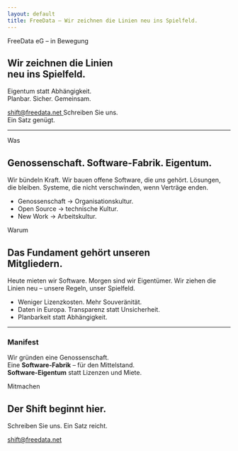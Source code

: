```yaml
---
layout: default
title: FreeData – Wir zeichnen die Linien neu ins Spielfeld.
---
```


<section class="hero" aria-label="Einstieg">
  <div class="kicker">FreeData eG – in Bewegung</div>
  <h1>Wir zeichnen die Linien <br> neu ins Spielfeld.</h1>
  <p class="lead">Eigentum statt Abhängigkeit.<br/>Planbar. Sicher. Gemeinsam.</p>

  <div class="row">
    <a class="cta" href="mailto:shift@freedata.net?subject=Ich%bin%20dabei%20%E2%80%93%20FreeData&body=Kurz%3A%20Warum%20ich%20dabei%20bin%3A%20">
      <span class="dot" aria-hidden="true"></span>
      <span>shift@freedata.net</span>
      <span class="caret" aria-hidden="true"></span>
    </a>
    <span class="tiny">Schreiben Sie uns.<br> Ein Satz genügt.</span>
  </div>
</section>

<hr class="divider"/>

<section class="grid" aria-label="Was und Warum">
  <div class="stack">
    <span class="label">Was</span>
    <h2>Genossenschaft. Software-Fabrik. Eigentum.</h2>
    <p>Wir bündeln Kraft. Wir bauen offene Software, die <em>uns</em> gehört. Lösungen, die bleiben. Systeme, die nicht verschwinden, wenn Verträge enden.</p>
    <ul class="bullets">
      <li>Genossenschaft → Organisationskultur.</li>
      <li>Open Source → technische Kultur.</li>
      <li>New Work → Arbeitskultur.</li>
    </ul>
  </div>

  <div class="stack">
    <span class="label">Warum</span>
    <h2>Das Fundament gehört unseren <br> Mitgliedern.</h2>
    <p>Heute mieten wir Software. Morgen sind wir Eigentümer. Wir ziehen die Linien neu – unsere Regeln, unser Spielfeld.</p>
    <ul class="bullets">
      <li>Weniger Lizenzkosten. Mehr Souveränität.</li>
      <li>Daten in Europa. Transparenz statt Unsicherheit.</li>
      <li>Planbarkeit statt Abhängigkeit.</li>
    </ul>
  </div>
</section>

<hr class="divider"/>

<section class="grid" aria-label="Manifest und Einladung">
<div class="manifest">
  <h3>Manifest</h3>
  <p>Wir gründen eine Genossenschaft.<br> Eine <strong>Software-Fabrik</strong> – für den Mittelstand.<br/>
  <strong>Software-Eigentum</strong> statt Lizenzen und Miete.</p>
</div>

  <div class="stack">
    <span class="label">Mitmachen</span>
    <h2>Der Shift beginnt hier.</h2>
    <p>Schreiben Sie uns. Ein Satz reicht.</p>
    <p style="margin-top:10px">
      <a class="cta" href="mailto:shift@freedata.net?subject=Ich%20bin%20dabei%20%E2%80%93%20FreeData&body=Kurz%3A%20Warum%20ich%20dabei%20bin%3A%20">
        <span class="dot" aria-hidden="true"></span>
        <span>shift@freedata.net</span>
        <span class="caret" aria-hidden="true"></span>
      </a>
    </p>
  </div>
</section>
